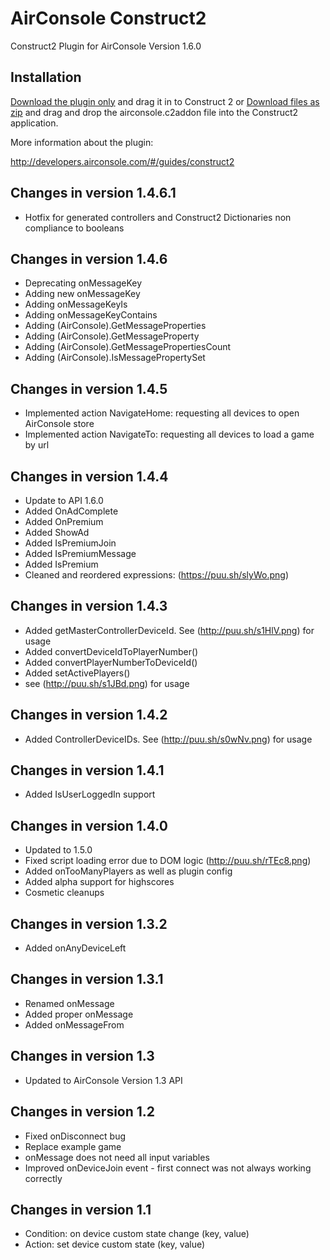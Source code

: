 # AirConsole Construct2
Construct2 Plugin for AirConsole Version 1.6.0

## Installation
[Download the plugin only](airconsole.c2addon) and drag it in to Construct 2 or
[Download files as zip](../../archive/master.zip) and drag and drop the airconsole.c2addon file into the Construct2 application.

More information about the plugin:

http://developers.airconsole.com/#/guides/construct2
## Changes in version 1.4.6.1
* Hotfix for generated controllers and Construct2 Dictionaries 
non compliance to booleans
## Changes in version 1.4.6
* Deprecating onMessageKey
* Adding new onMessageKey
* Adding onMessageKeyIs
* Adding onMessageKeyContains
* Adding (AirConsole).GetMessageProperties
* Adding (AirConsole).GetMessageProperty
* Adding (AirConsole).GetMessagePropertiesCount
* Adding (AirConsole).IsMessagePropertySet

## Changes in version 1.4.5
* Implemented action NavigateHome: requesting all devices to open AirConsole store
* Implemented action NavigateTo: requesting all devices to load a game by url

## Changes in version 1.4.4
* Update to API 1.6.0
* Added OnAdComplete
* Added OnPremium
* Added ShowAd
* Added IsPremiumJoin
* Added IsPremiumMessage
* Added IsPremium
* Cleaned and reordered expressions: (https://puu.sh/slyWo.png)

## Changes in version 1.4.3
* Added getMasterControllerDeviceId. See (http://puu.sh/s1HlV.png) for usage
* Added convertDeviceIdToPlayerNumber()
* Added convertPlayerNumberToDeviceId()
* Added setActivePlayers()
* see (http://puu.sh/s1JBd.png) for usage

## Changes in version 1.4.2
* Added ControllerDeviceIDs. See (http://puu.sh/s0wNv.png) for usage

## Changes in version 1.4.1
* Added IsUserLoggedIn support

## Changes in version 1.4.0
* Updated to 1.5.0
* Fixed script loading error due to DOM logic (http://puu.sh/rTEc8.png)
* Added onTooManyPlayers as well as plugin config
* Added alpha support for highscores
* Cosmetic cleanups

## Changes in version 1.3.2
* Added onAnyDeviceLeft

## Changes in version 1.3.1
* Renamed onMessage
* Added proper onMessage
* Added onMessageFrom

## Changes in version 1.3
* Updated to AirConsole Version 1.3 API

## Changes in version 1.2
* Fixed onDisconnect bug
* Replace example game
* onMessage does not need all input variables
* Improved onDeviceJoin event - first connect was not always working correctly

## Changes in version 1.1
* Condition: on device custom state change (key, value)
* Action: set device custom state (key, value)

